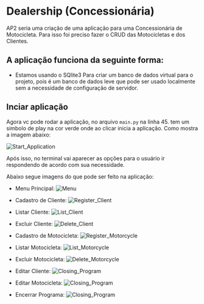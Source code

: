 # Dealership (Concessionária)

AP2 seria uma criação de uma aplicação para uma Concessionária de Motocicleta.
Para isso foi preciso fazer o CRUD das Motocicletas e dos Clientes.

## A aplicação funciona da seguinte forma:

- Estamos usando o SQlite3 Para criar um banco de dados virtual para o projeto, pois é 
um banco de dados leve que pode ser usado localmente sem a necessidade de configuração de servidor.

## Inciar aplicação
Agora vc pode rodar a aplicação, no arquivo `main.py` na linha 45.
tem um simbolo de play na cor verde onde ao clicar inicia a aplicação.
Como mostra a imagem abaixo:

![Start_Application](assets/Botão_para_iniciar_aplicação.png)

Após isso, no terminal vai aparecer as opções para o usuário ir respondendo de acordo com sua necessidade.

Abaixo segue imagens do que pode ser feito na aplicação:

- Menu Principal:
![Menu](assets/Menu_principal.png)


- Cadastro de Cliente:
![Register_Client](assets/Cadastro_de_Cliente.png)

  
- Listar Cliente:
![List_Client](assets/Listagem_do_Cliente.png)


- Excluir Cliente:
![Delete_Client](assets/Cliente_Deletado.png)


- Cadastro de Motocicleta:
![Register_Motorcycle](assets/Cadastro_da_Motocicleta.png)


- Listar Motocicleta:
![List_Motorcycle](assets/Listagem_da_Motocicleta.png)


- Excluir Motocicleta:
![Delete_Motorcycle](assets/Motocicleta_deletada.png)


- Editar Cliente:
![Closing_Program](assets/Cliente_Editado.png)


- Editar Motocicleta:
![Closing_Program](assets/Motocicleta_Editada.png)


- Encerrar Programa:
![Closing_Program](assets/Encerrando_programa.png)

  